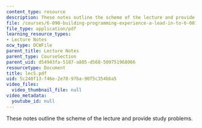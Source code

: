 ```yaml
---
content_type: resource
description: These notes outline the scheme of the lecture and provide study problems.
file: /courses/6-090-building-programming-experience-a-lead-in-to-6-001-january-iap-2005/5c240f13f46e2e7897ba90f5c354bba5_lec5.pdf
file_type: application/pdf
learning_resource_types:
- Lecture Notes
ocw_type: OCWFile
parent_title: Lecture Notes
parent_type: CourseSection
parent_uid: d54943fa-5187-a805-d568-509751968066
resourcetype: Document
title: lec5.pdf
uid: 5c240f13-f46e-2e78-97ba-90f5c354bba5
video_files:
  video_thumbnail_file: null
video_metadata:
  youtube_id: null
---
```

These notes outline the scheme of the lecture and provide study problems.

